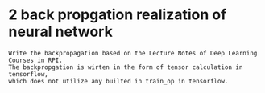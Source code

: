 # 2 back propgation realization of neural network
    Write the backpropagation based on the Lecture Notes of Deep Learning Courses in RPI. 
    The backpropgation is wirten in the form of tensor calculation in tensorflow, 
    which does not utilize any builted in train_op in tensorflow. 
    
    
 
   
